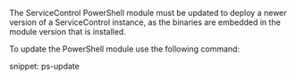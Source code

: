The ServiceControl PowerShell module must be updated to deploy a newer version of a ServiceControl instance, as the binaries are embedded in the module version that is installed.

To update the PowerShell module use the following command:

snippet: ps-update